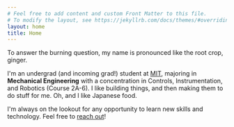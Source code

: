 ```yaml
---
# Feel free to add content and custom Front Matter to this file.
# To modify the layout, see https://jekyllrb.com/docs/themes/#overriding-theme-defaults
layout: home
title: Home
---
```


To answer the burning question, my name is pronounced like the root crop, ginger.
      
I'm an undergrad (and incoming grad!) student at [MIT](https://web.mit.edu), majoring in **Mechanical Engineering** with a concentration in Controls, Instrumentation, and Robotics (Course 2A-6). I like building things, and then making them to do stuff for me. Oh, and I like Japanese food.
      
I'm always on the lookout for any opportunity to learn new skills and technology. Feel free to [reach out](#footer)!